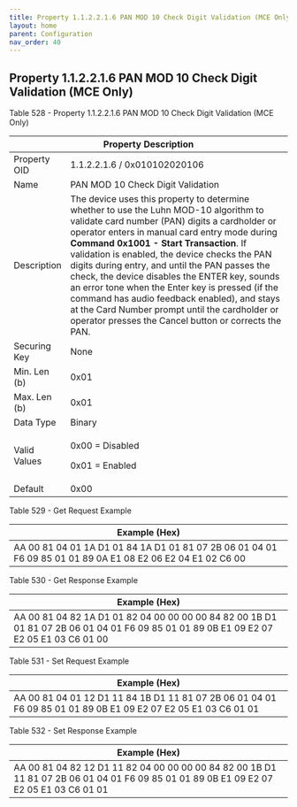 ```yaml
---
title: Property 1.1.2.2.1.6 PAN MOD 10 Check Digit Validation (MCE Only)
layout: home
parent: Configuration
nav_order: 40
---
```


## Property 1.1.2.2.1.6 PAN MOD 10 Check Digit Validation (MCE Only)

Table 528 - Property 1.1.2.2.1.6 PAN MOD 10 Check Digit Validation (MCE
Only)

<table>
<colgroup>
<col style="width: 14%" />
<col style="width: 85%" />
</colgroup>
<thead>
<tr>
<th colspan="2">Property Description</th>
</tr>
</thead>
<tbody>
<tr>
<td>Property OID</td>
<td>1.1.2.2.1.6 / 0x010102020106</td>
</tr>
<tr>
<td>Name</td>
<td>PAN MOD 10 Check Digit Validation</td>
</tr>
<tr>
<td>Description</td>
<td>The device uses this property to determine whether to use the Luhn
MOD-10 algorithm to validate card number (PAN) digits a cardholder or
operator enters in manual card entry mode during <strong>Command 0x1001
- Start Transaction</strong>. If validation is enabled, the device
checks the PAN digits during entry, and until the PAN passes the check,
the device disables the ENTER key, sounds an error tone when the Enter
key is pressed (if the command has audio feedback enabled), and stays at
the Card Number prompt until the cardholder or operator presses the
Cancel button or corrects the PAN.</td>
</tr>
<tr>
<td>Securing Key</td>
<td>None</td>
</tr>
<tr>
<td>Min. Len (b)</td>
<td>0x01</td>
</tr>
<tr>
<td>Max. Len (b)</td>
<td>0x01</td>
</tr>
<tr>
<td>Data Type</td>
<td>Binary</td>
</tr>
<tr>
<td>Valid Values</td>
<td><p>0x00 = Disabled</p>
<p>0x01 = Enabled</p></td>
</tr>
<tr>
<td>Default</td>
<td>0x00</td>
</tr>
</tbody>
</table>

Table 529 - Get Request Example

| Example (Hex) |
|----|
| AA 00 81 04 01 1A D1 01 84 1A D1 01 81 07 2B 06 01 04 01 F6 09 85 01 01 89 0A E1 08 E2 06 E2 04 E1 02 C6 00 |

Table 530 - Get Response Example

| Example (Hex) |
|----|
| AA 00 81 04 82 1A D1 01 82 04 00 00 00 00 84 82 00 1B D1 01 81 07 2B 06 01 04 01 F6 09 85 01 01 89 0B E1 09 E2 07 E2 05 E1 03 C6 01 00 |

Table 531 - Set Request Example

| Example (Hex) |
|----|
| AA 00 81 04 01 12 D1 11 84 1B D1 11 81 07 2B 06 01 04 01 F6 09 85 01 01 89 0B E1 09 E2 07 E2 05 E1 03 C6 01 01 |

Table 532 - Set Response Example

| Example (Hex) |
|----|
| AA 00 81 04 82 12 D1 11 82 04 00 00 00 00 84 82 00 1B D1 11 81 07 2B 06 01 04 01 F6 09 85 01 01 89 0B E1 09 E2 07 E2 05 E1 03 C6 01 01 |

##
